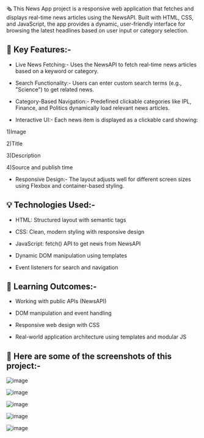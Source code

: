 🗞️ This News App project is a responsive web application that fetches and displays real-time news articles using the NewsAPI. Built with HTML, CSS, and JavaScript, the app provides a dynamic, user-friendly interface for browsing the latest headlines based on user input or category selection.

🔧 Key Features:-
------------------
* Live News Fetching:-
Uses the NewsAPI to fetch real-time news articles based on a keyword or category.

* Search Functionality:-
Users can enter custom search terms (e.g., "Science") to get related news.

* Category-Based Navigation:-
Predefined clickable categories like IPL, Finance, and Politics dynamically load relevant news articles.

* Interactive UI:-
Each news item is displayed as a clickable card showing:

1)Image

2)Title

3)Description

4)Source and publish time

* Responsive Design:-
The layout adjusts well for different screen sizes using Flexbox and container-based styling.

💡 Technologies Used:-
-----------------------
* HTML: Structured layout with semantic tags

* CSS: Clean, modern styling with responsive design

* JavaScript: fetch() API to get news from NewsAPI

* Dynamic DOM manipulation using templates

* Event listeners for search and navigation

🧠 Learning Outcomes:-
-------------------------
* Working with public APIs (NewsAPI)

* DOM manipulation and event handling

* Responsive web design with CSS

* Real-world application architecture using templates and modular JS

📌 Here are some of the screenshots of this project:-
-----------------------------------------------------
![image](https://github.com/user-attachments/assets/6cc77b97-89d7-425e-8ace-c91058ad015e)

![image](https://github.com/user-attachments/assets/3a9b246b-88ff-4ed5-b532-5f5d0a7eb45e)

![image](https://github.com/user-attachments/assets/b4663580-d356-46ff-97e8-1b73eb64a5fc)

![image](https://github.com/user-attachments/assets/d37d44fb-7a35-4414-aabf-f9e22081a48c)

![image](https://github.com/user-attachments/assets/bd3a7889-c481-46aa-9ec5-250eed90113c)







